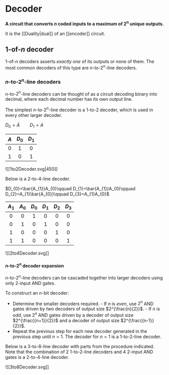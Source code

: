 # Decoder
**A circuit that converts $n$ coded inputs to a maximum of $2^n$ unique outputs.**

It is the [[Duality|dual]] of an [[encoder]] circuit.

## $1$-of-$n$ decoder
$1$-of-$n$ decoders asserts *exactly one* of its outputs or none of them. The most common decoders of this type are $n$-to-$2^{n}$-line decoders.

### $n$-to-$2^n$-line decoders
$n$-to-$2^n$-line decoders can be thought of as a circuit decoding binary into decimal, where each decimal number has its own output line.

The simplest $n$-to-$2^n$-line decoder is a $1$-to-$2$ decoder, which is used in every other larger decoder.

$D_{0}=\bar{A}\qquad D_{1}=A$

| $A$ | $D_0$ | $D_1$ |
|:---:|:-----:|:-----:|
| $0$ |  $1$  |  $0$  |
| $1$ |  $0$  |  $1$  |

![[1to2Decoder.svg|450]]

Below is a $2$-to-$4$-line decoder.

$D_{0}=\bar{A_{1}}A_{0}\qquad D_{1}=\bar{A_{1}}A_{0}\qquad D_{2}=A_{1}\bar{A_{0}}\qquad D_{3}=A_{1}A_{0}$

| $A_{1}$ | $A_0$ | $D_0$ | $D_1$ | $D_2$ | $D_3$ |
|:-------:|:-----:|:-----:|:-----:|:-----:|:-----:|
|   $0$   |  $0$  |  $1$  |  $0$  |  $0$  |  $0$  |
|   $0$   |  $1$  |  $0$  |  $1$  |  $0$  |  $0$  |
|   $1$   |  $0$  |  $0$  |  $0$  |  $1$  |  $0$  |
|   $1$   |  $1$  |  $0$  |  $0$  |  $0$  |  $1$  |

![[2to4Decoder.svg]]

#### $n$-to-$2^n$ decoder expansion
$n$-to-$2^n$-line decoders can be cascaded together into larger decoders using only 2-input AND gates.

To construct an $n$-bit decoder:
- Determine the smaller decoders required.
	   - If $n$ is *even*, use $2^n$ AND gates driven by *two* decoders of output size $2^{\frac{n}{2}}$.
	   - If $n$ is *odd*, use $2^n$ AND gates driven by a decoder of output size $2^{\frac{{n+1}}{2}}$ and a decoder of output size $2^{\frac{{n-1}}{2}}$.
- Repeat the previous step for each new decoder generated in the previous step until $n=1$.  The decoder for $n=1$ is a $1$-to-$2$-line decoder.

Below is a $3$-to-$8$-line decoder with parts from the procedure indicated. Note that the combination of 2 $1$-to-$2$-line decoders and 4 $2$-input AND gates is a $2$-to-$4$-line decoder.

![[3to8Decoder.svg]]